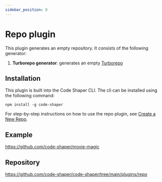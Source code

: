 ```yaml
---
sidebar_position: 8
---
```


# Repo plugin

This plugin generates an empty repository. It consists of the following
generator:

1. **Turborepo generator**: generates an empty
   [Turborepo](https://turborepo.org/)

## Installation

This plugin is built into the Code Shaper CLI. The cli can be installed using
the following command:

```shell
npm install -g code-shaper
```

For step-by-step instructions on how to use the repo plugin, see
[Create a New Repo](../getting-started/create-a-new-repo.md).

## Example

https://github.com/code-shaper/movie-magic

## Repository

https://github.com/code-shaper/code-shaper/tree/main/plugins/repo
